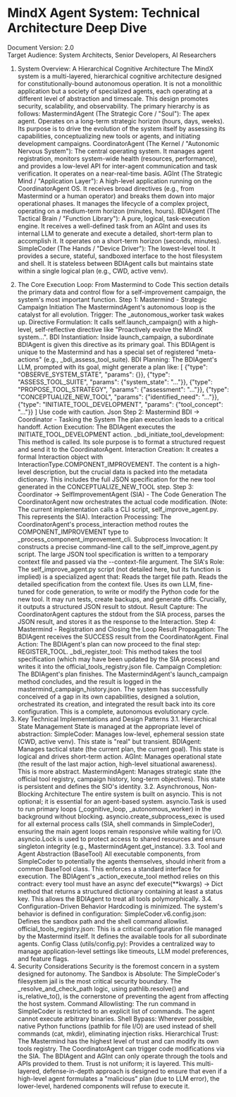 # MindX Agent System: Technical Architecture Deep Dive
Document Version: 2.0 <br />
Target Audience: System Architects, Senior Developers, AI Researchers
1. System Overview: A Hierarchical Cognitive Architecture
The MindX system is a multi-layered, hierarchical cognitive architecture designed for constitutionally-bound autonomous operation. It is not a monolithic application but a society of specialized agents, each operating at a different level of abstraction and timescale. This design promotes security, scalability, and observability.
The primary hierarchy is as follows:
MastermindAgent (The Strategic Core / "Soul"): The apex agent. Operates on a long-term strategic horizon (hours, days, weeks). Its purpose is to drive the evolution of the system itself by assessing its capabilities, conceptualizing new tools or agents, and initiating development campaigns.
CoordinatorAgent (The Kernel / "Autonomic Nervous System"): The central operating system. It manages agent registration, monitors system-wide health (resources, performance), and provides a low-level API for inter-agent communication and task verification. It operates on a near-real-time basis.
AGInt (The Strategic Mind / "Application Layer"): A high-level application running on the CoordinatorAgent OS. It receives broad directives (e.g., from Mastermind or a human operator) and breaks them down into major operational phases. It manages the lifecycle of a complex project, operating on a medium-term horizon (minutes, hours).
BDIAgent (The Tactical Brain / "Function Library"): A pure, logical, task-execution engine. It receives a well-defined task from an AGInt and uses its internal LLM to generate and execute a detailed, short-term plan to accomplish it. It operates on a short-term horizon (seconds, minutes).
SimpleCoder (The Hands / "Device Driver"): The lowest-level tool. It provides a secure, stateful, sandboxed interface to the host filesystem and shell. It is stateless between BDIAgent calls but maintains state within a single logical plan (e.g., CWD, active venv).
<!-- It's highly recommended to create and link a real diagram here -->
2. The Core Execution Loop: From Mastermind to Code
This section details the primary data and control flow for a self-improvement campaign, the system's most important function.
Step 1: Mastermind - Strategic Campaign Initiation
The MastermindAgent's autonomous loop is the catalyst for all evolution.
Trigger: The _autonomous_worker task wakes up.
Directive Formulation: It calls self.launch_campaign() with a high-level, self-reflective directive like "Proactively evolve the MindX system...".
BDI Instantiation: Inside launch_campaign, a subordinate BDIAgent is given this directive as its primary goal. This BDIAgent is unique to the Mastermind and has a special set of registered "meta-actions" (e.g., _bdi_assess_tool_suite).
BDI Planning: The BDIAgent's LLM, prompted with its goal, might generate a plan like:
[
    {"type": "OBSERVE_SYSTEM_STATE", "params": {}},
    {"type": "ASSESS_TOOL_SUITE", "params": {"system_state": "..."}},
    {"type": "PROPOSE_TOOL_STRATEGY", "params": {"assessment": "..."}},
    {"type": "CONCEPTUALIZE_NEW_TOOL", "params": {"identified_need": "..."}},
    {"type": "INITIATE_TOOL_DEVELOPMENT", "params": {"tool_concept": "..."}}
]
Use code with caution.
Json
Step 2: Mastermind BDI -> Coordinator - Tasking the System
The plan execution leads to a critical handoff.
Action Execution: The BDIAgent executes the INITIATE_TOOL_DEVELOPMENT action.
_bdi_initiate_tool_development: This method is called. Its sole purpose is to format a structured request and send it to the CoordinatorAgent.
Interaction Creation: It creates a formal Interaction object with InteractionType.COMPONENT_IMPROVEMENT. The content is a high-level description, but the crucial data is packed into the metadata dictionary. This includes the full JSON specification for the new tool generated in the CONCEPTUALIZE_NEW_TOOL step.
Step 3: Coordinator -> SelfImprovementAgent (SIA) - The Code Generation
The CoordinatorAgent now orchestrates the actual code modification. (Note: The current implementation calls a CLI script, self_improve_agent.py. This represents the SIA).
Interaction Processing: The CoordinatorAgent's process_interaction method routes the COMPONENT_IMPROVEMENT type to _process_component_improvement_cli.
Subprocess Invocation: It constructs a precise command-line call to the self_improve_agent.py script. The large JSON tool specification is written to a temporary context file and passed via the --context-file argument.
The SIA's Role: The self_improve_agent.py script (not detailed here, but its function is implied) is a specialized agent that:
Reads the target file path.
Reads the detailed specification from the context file.
Uses its own LLM, fine-tuned for code generation, to write or modify the Python code for the new tool.
It may run tests, create backups, and generate diffs.
Crucially, it outputs a structured JSON result to stdout.
Result Capture: The CoordinatorAgent captures the stdout from the SIA process, parses the JSON result, and stores it as the response to the Interaction.
Step 4: Mastermind - Registration and Closing the Loop
Result Propagation: The BDIAgent receives the SUCCESS result from the CoordinatorAgent.
Final Action: The BDIAgent's plan can now proceed to the final step: REGISTER_TOOL.
_bdi_register_tool: This method takes the tool specification (which may have been updated by the SIA process) and writes it into the official_tools_registry.json file.
Campaign Completion: The BDIAgent's plan finishes. The MastermindAgent's launch_campaign method concludes, and the result is logged in the mastermind_campaign_history.json.
The system has successfully conceived of a gap in its own capabilities, designed a solution, orchestrated its creation, and integrated the result back into its core configuration. This is a complete, autonomous evolutionary cycle.
3. Key Technical Implementations and Design Patterns
3.1. Hierarchical State Management
State is managed at the appropriate level of abstraction:
SimpleCoder: Manages low-level, ephemeral session state (CWD, active venv). This state is "real" but transient.
BDIAgent: Manages tactical state (the current plan, the current goal). This state is logical and drives short-term action.
AGInt: Manages operational state (the result of the last major action, high-level situational awareness). This is more abstract.
MastermindAgent: Manages strategic state (the official tool registry, campaign history, long-term objectives). This state is persistent and defines the SIO's identity.
3.2. Asynchronous, Non-Blocking Architecture
The entire system is built on asyncio. This is not optional; it is essential for an agent-based system.
asyncio.Task is used to run primary loops (_cognitive_loop, _autonomous_worker) in the background without blocking.
asyncio.create_subprocess_exec is used for all external process calls (SIA, shell commands in SimpleCoder), ensuring the main agent loops remain responsive while waiting for I/O.
asyncio.Lock is used to protect access to shared resources and ensure singleton integrity (e.g., MastermindAgent.get_instance).
3.3. Tool and Agent Abstraction (BaseTool)
All executable components, from SimpleCoder to potentially the agents themselves, should inherit from a common BaseTool class. This enforces a standard interface for execution. The BDIAgent's _action_execute_tool method relies on this contract: every tool must have an async def execute(**kwargs) -> Dict method that returns a structured dictionary containing at least a status key. This allows the BDIAgent to treat all tools polymorphically.
3.4. Configuration-Driven Behavior
Hardcoding is minimized. The system's behavior is defined in configuration:
SimpleCoder.v6.config.json: Defines the sandbox path and the shell command allowlist.
official_tools_registry.json: This is a critical configuration file managed by the Mastermind itself. It defines the available tools for all subordinate agents.
Config Class (utils/config.py): Provides a centralized way to manage application-level settings like timeouts, LLM model preferences, and feature flags.
4. Security Considerations
Security is the foremost concern in a system designed for autonomy.
The Sandbox is Absolute: The SimpleCoder's filesystem jail is the most critical security boundary. The _resolve_and_check_path logic, using pathlib.resolve() and is_relative_to(), is the cornerstone of preventing the agent from affecting the host system.
Command Allowlisting: The run command in SimpleCoder is restricted to an explicit list of commands. The agent cannot execute arbitrary binaries.
Shell Bypass: Wherever possible, native Python functions (pathlib for file I/O) are used instead of shell commands (cat, mkdir), eliminating injection risks.
Hierarchical Trust: The Mastermind has the highest level of trust and can modify its own tools registry. The CoordinatorAgent can trigger code modifications via the SIA. The BDIAgent and AGInt can only operate through the tools and APIs provided to them. Trust is not uniform; it is layered.
This multi-layered, defense-in-depth approach is designed to ensure that even if a high-level agent formulates a "malicious" plan (due to LLM error), the lower-level, hardened components will refuse to execute it.
